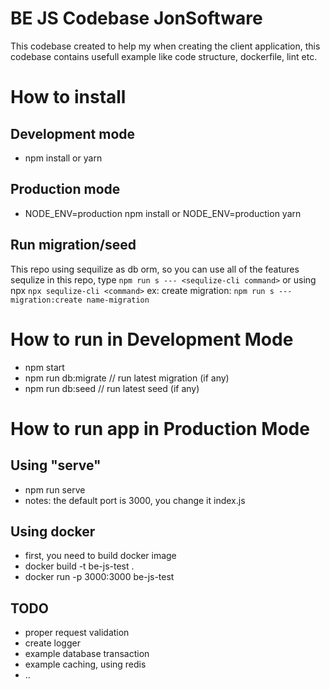 # BE JS Codebase JonSoftware

This codebase created to help my when creating the client application, this codebase contains usefull example like code structure, dockerfile, lint etc.

# How to install
## Development mode
- npm install or yarn 
## Production mode
- NODE_ENV=production npm install or NODE_ENV=production yarn
## Run migration/seed
This repo using sequilize as db orm, so you can use all of the features sequlize in this repo, type ```npm run s --- <sequlize-cli command>``` or using npx ```npx sequlize-cli <command>``` ex: create migration: ```npm run s --- migration:create name-migration```

# How to run in Development Mode
- npm start
- npm run db:migrate // run latest migration (if any)
- npm run db:seed // run latest seed (if any)

# How to run app in Production Mode
## Using "serve"
- npm run serve
- notes: the default port is 3000, you change it index.js
## Using docker
- first, you need to build docker image
- docker build -t be-js-test . 
- docker run -p 3000:3000 be-js-test

## TODO
- proper request validation
- create logger
- example database transaction
- example caching, using redis
- ..